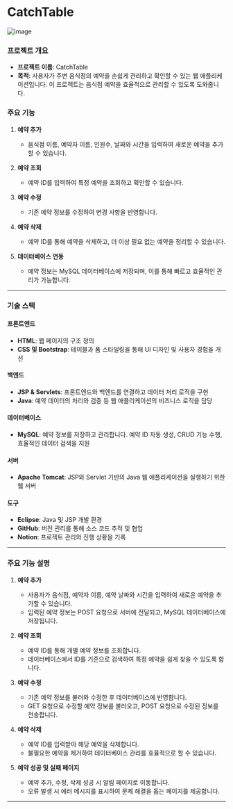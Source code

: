 # CatchTable

![image](https://github.com/user-attachments/assets/a767391f-33eb-4ebd-8488-b7bcac45ad36)

### 프로젝트 개요
- **프로젝트 이름**: CatchTable
- **목적**: 사용자가 주변 음식점의 예약을 손쉽게 관리하고 확인할 수 있는 웹 애플리케이션입니다. 이 프로젝트는 음식점 예약을 효율적으로 관리할 수 있도록 도와줍니다.

### 주요 기능
1. **예약 추가**
   - 음식점 이름, 예약자 이름, 인원수, 날짜와 시간을 입력하여 새로운 예약을 추가할 수 있습니다.
   
2. **예약 조회**
   - 예약 ID를 입력하여 특정 예약을 조회하고 확인할 수 있습니다.
   
3. **예약 수정**
   - 기존 예약 정보를 수정하여 변경 사항을 반영합니다.
   
4. **예약 삭제**
   - 예약 ID를 통해 예약을 삭제하고, 더 이상 필요 없는 예약을 정리할 수 있습니다.
   
5. **데이터베이스 연동**
   - 예약 정보는 MySQL 데이터베이스에 저장되며, 이를 통해 빠르고 효율적인 관리가 가능합니다.

---

### 기술 스택

#### 프론트엔드
- **HTML**: 웹 페이지의 구조 정의
- **CSS 및 Bootstrap**: 테이블과 폼 스타일링을 통해 UI 디자인 및 사용자 경험을 개선

#### 백엔드
- **JSP & Servlets**: 프론트엔드와 백엔드를 연결하고 데이터 처리 로직을 구현
- **Java**: 예약 데이터의 처리와 검증 등 웹 애플리케이션의 비즈니스 로직을 담당

#### 데이터베이스
- **MySQL**: 예약 정보를 저장하고 관리합니다. 예약 ID 자동 생성, CRUD 기능 수행, 효율적인 데이터 검색을 지원

#### 서버
- **Apache Tomcat**: JSP와 Servlet 기반의 Java 웹 애플리케이션을 실행하기 위한 웹 서버

#### 도구
- **Eclipse**: Java 및 JSP 개발 환경
- **GitHub**: 버전 관리를 통해 소스 코드 추적 및 협업
- **Notion**: 프로젝트 관리와 진행 상황을 기록

---

### 주요 기능 설명

1. **예약 추가**
   - 사용자가 음식점, 예약자 이름, 예약 날짜와 시간을 입력하여 새로운 예약을 추가할 수 있습니다.
   - 입력된 예약 정보는 POST 요청으로 서버에 전달되고, MySQL 데이터베이스에 저장됩니다.

2. **예약 조회**
   - 예약 ID를 통해 개별 예약 정보를 조회합니다.
   - 데이터베이스에서 ID를 기준으로 검색하여 특정 예약을 쉽게 찾을 수 있도록 합니다.

3. **예약 수정**
   - 기존 예약 정보를 불러와 수정한 후 데이터베이스에 반영합니다.
   - GET 요청으로 수정할 예약 정보를 불러오고, POST 요청으로 수정된 정보를 전송합니다.

4. **예약 삭제**
   - 예약 ID를 입력받아 해당 예약을 삭제합니다.
   - 불필요한 예약을 제거하여 데이터베이스 관리를 효율적으로 할 수 있습니다.

5. **예약 성공 및 실패 페이지**
   - 예약 추가, 수정, 삭제 성공 시 알림 페이지로 이동합니다.
   - 오류 발생 시 에러 메시지를 표시하여 문제 해결을 돕는 페이지를 제공합니다.

---
